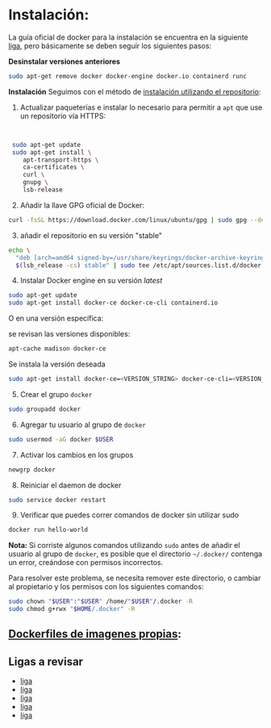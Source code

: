 # Instalación:
La guía oficial de docker para la instalación se encuentra en la siguiente [liga](https://docs.docker.com/engine/install/ubuntu/), pero básicamente se deben seguir los siguientes pasos:

**Desinstalar versiones anteriores**

```bash
sudo apt-get remove docker docker-engine docker.io containerd runc
```

**Instalación**
Seguimos con el método de [instalación utilizando el repositorio](https://docs.docker.com/engine/install/ubuntu/#install-using-the-repository):

1. Actualizar paqueterías e instalar lo necesario para permitir a `apt` que use un repositorio vía HTTPS:

```bash


 sudo apt-get update
 sudo apt-get install \
    apt-transport-https \
    ca-certificates \
    curl \
    gnupg \
    lsb-release
```

2. Añadir la llave GPG oficial de Docker:

```bash
curl -fsSL https://download.docker.com/linux/ubuntu/gpg | sudo gpg --dearmor -o /usr/share/keyrings/docker-archive-keyring.gpg
```

3. añadir el repositorio en su versión "stable"

```bash
echo \
  "deb [arch=amd64 signed-by=/usr/share/keyrings/docker-archive-keyring.gpg] https://download.docker.com/linux/ubuntu \
  $(lsb_release -cs) stable" | sudo tee /etc/apt/sources.list.d/docker.list > /dev/null
```

4. Instalar Docker engine en su versión _latest_

```bash
sudo apt-get update
sudo apt-get install docker-ce docker-ce-cli containerd.io
```
O en una versión específica:

se revisan las versiones disponibles:
```bash
apt-cache madison docker-ce
```
Se instala la versión deseada  
```bash
sudo apt-get install docker-ce=<VERSION_STRING> docker-ce-cli=<VERSION_STRING> containerd.io
```

5. Crear el grupo `docker`

```bash
sudo groupadd docker
```

6. Agregar tu usuario al grupo de `docker`

```bash
sudo usermod -aG docker $USER
```
7. Activar los cambios en los grupos

```bash
newgrp docker
```
8. Reiniciar el daemon de docker

```bash
sudo service docker restart
```

9. Verificar que puedes correr comandos de docker sin utilizar sudo

```bash
docker run hello-world
```

**Nota:** Si corriste algunos comandos utilizando `sudo` antes de añadir el usuario al grupo de `docker`, es posible que el directorio `~/.docker/` contenga un error, creándose con permisos incorrectos.

Para resolver este problema, se necesita remover este directorio, o cambiar al propietario y los permisos con los siguientes comandos:

```bash
sudo chown "$USER":"$USER" /home/"$USER"/.docker -R
sudo chmod g+rwx "$HOME/.docker" -R
```

## [Dockerfiles de imagenes propias](https://github.com/rafaelortegar/my_Dockerfiles):


## Ligas a revisar
* [liga](https://github.com/jupyter/docker-stacks/tree/master/datascience-notebook)
* [liga](https://jupyter-docker-stacks.readthedocs.io/en/latest/index.html)
* [liga](https://github.com/jupyter/docker-stacks)
* [liga](https://github.com/jupyter/docker-stacks/blob/master/datascience-notebook/Dockerfile)
* [liga](https://hub.docker.com/r/jupyter/base-notebook/dockerfile)
